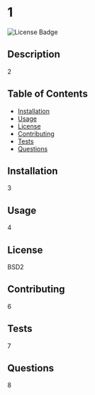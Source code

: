 # 1
![License Badge](https://img.shields.io/badge/License-BSD_2--Clause-orange.svg)
## Description
2

## Table of Contents
* [Installation](#installation)
* [Usage](#usage)
* [License](#license)
* [Contributing](#contributing)
* [Tests](#tests)
* [Questions](#questions)

## Installation
3

## Usage
4

## License
BSD2

## Contributing
6

## Tests
7

## Questions
8

